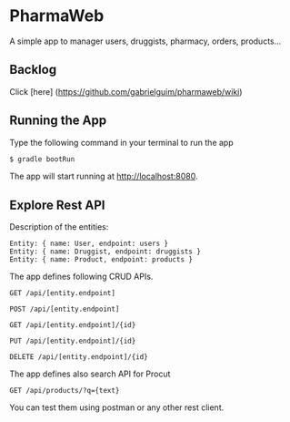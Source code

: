 # PharmaWeb
A simple app to manager users, druggists, pharmacy, orders, products...

## Backlog
Click [here] (https://github.com/gabrielguim/pharmaweb/wiki)

## Running the App

Type the following command in your terminal to run the app

```bash
$ gradle bootRun
```

The app will start running at <http://localhost:8080>.

## Explore Rest API  

Description of the entities:

    Entity: { name: User, endpoint: users }
    Entity: { name: Druggist, endpoint: druggists }
    Entity: { name: Product, endpoint: products }

The app defines following CRUD APIs.

    GET /api/[entity.endpoint]

    POST /api/[entity.endpoint]

    GET /api/[entity.endpoint]/{id}

    PUT /api/[entity.endpoint]/{id}

    DELETE /api/[entity.endpoint]/{id}
    
The app defines also search API for Procut

    GET /api/products/?q={text}

You can test them using postman or any other rest client.

